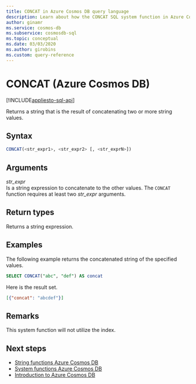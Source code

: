 ```yaml
---
title: CONCAT in Azure Cosmos DB query language
description: Learn about how the CONCAT SQL system function in Azure Cosmos DB returns a string that is the result of concatenating two or more string values
author: ginamr
ms.service: cosmos-db
ms.subservice: cosmosdb-sql
ms.topic: conceptual
ms.date: 03/03/2020
ms.author: girobins
ms.custom: query-reference
---
```

# CONCAT (Azure Cosmos DB)
[!INCLUDE[appliesto-sql-api](../includes/appliesto-sql-api.md)]

 Returns a string that is the result of concatenating two or more string values.  
  
## Syntax
  
```sql
CONCAT(<str_expr1>, <str_expr2> [, <str_exprN>])  
```  
  
## Arguments
  
*str_expr*  
   Is a string expression to concatenate to the other values. The `CONCAT` function requires at least two *str_expr* arguments.  
  
## Return types
  
  Returns a string expression.  
  
## Examples
  
  The following example returns the concatenated string of the specified values.  
  
```sql
SELECT CONCAT("abc", "def") AS concat  
```  
  
 Here is the result set.  
  
```json
[{"concat": "abcdef"}]  
```  
  
## Remarks

This system function will not utilize the index.

## Next steps

- [String functions Azure Cosmos DB](sql-query-string-functions.md)
- [System functions Azure Cosmos DB](sql-query-system-functions.md)
- [Introduction to Azure Cosmos DB](../introduction.md)
